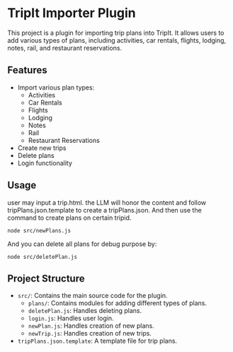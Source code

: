 # TripIt Importer Plugin

This project is a plugin for importing trip plans into TripIt. It allows users to add various types of plans, including activities, car rentals, flights, lodging, notes, rail, and restaurant reservations.

## Features

*   Import various plan types:
    *   Activities
    *   Car Rentals
    *   Flights
    *   Lodging
    *   Notes
    *   Rail
    *   Restaurant Reservations
*   Create new trips
*   Delete plans
*   Login functionality

## Usage

user may input a trip.html. the LLM will honor the content and follow tripPlans.json.template to create a tripPlans.json.
And then use the command to create plans on certain tripid.
```
node src/newPlans.js
```

And you can delete all plans for debug purpose by:
```
node src/deletePlan.js
```

## Project Structure

*   `src/`: Contains the main source code for the plugin.
    *   `plans/`: Contains modules for adding different types of plans.
    *   `deletePlan.js`: Handles deleting plans.
    *   `login.js`: Handles user login.
    *   `newPlan.js`: Handles creation of new plans.
    *   `newTrip.js`: Handles creation of new trips.
*   `tripPlans.json.template`: A template file for trip plans.
